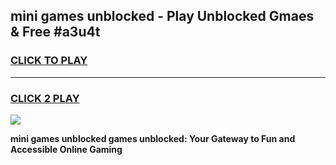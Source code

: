 
## mini games unblocked - Play Unblocked Gmaes & Free #a3u4t
<h3>
<a href="https://news.freeplayer.one?title=mini_games_unblocked&ref=24F">CLICK TO PLAY</a></h3>
<hr>

<h3>
<a href="https://news.freeplayer.one?title=mini_games_unblocked&ref=24F">CLICK 2 PLAY</a>
  
</h3>

<a href="https://news.freeplayer.one?title=mini_games_unblocked&ref=24F/"><img src="https://clearcache.store/games.png"></a>


**mini games unblocked games unblocked: Your Gateway to Fun and Accessible Online Gaming**
